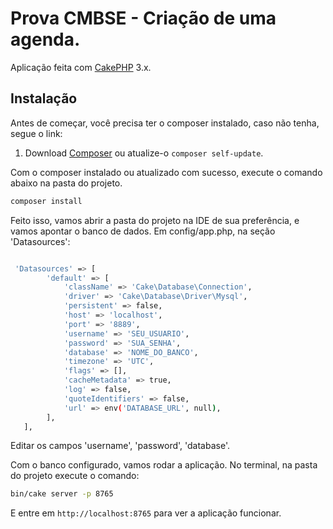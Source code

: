 

# Prova CMBSE - Criação de uma agenda.


Aplicação feita com [CakePHP](https://cakephp.org) 3.x.


## Instalação

Antes de começar, você precisa ter o composer instalado, caso não tenha, segue o link:
1. Download [Composer](https://getcomposer.org/doc/00-intro.md) ou atualize-o `composer self-update`.

Com o composer instalado ou atualizado com sucesso, execute o comando abaixo na pasta do projeto.

```bash
composer install
```

Feito isso, vamos abrir a pasta do projeto na IDE de sua preferência, e vamos apontar o banco de dados.
Em config/app.php, na seção 'Datasources':
```bash

 'Datasources' => [
        'default' => [
            'className' => 'Cake\Database\Connection',
            'driver' => 'Cake\Database\Driver\Mysql',
            'persistent' => false,
            'host' => 'localhost',
            'port' => '8889',
            'username' => 'SEU_USUARIO',
            'password' => 'SUA_SENHA',
            'database' => 'NOME_DO_BANCO',
            'timezone' => 'UTC',
            'flags' => [],
            'cacheMetadata' => true,
            'log' => false,
            'quoteIdentifiers' => false,
            'url' => env('DATABASE_URL', null),
        ],
   ],
```
Editar os campos 'username', 'password', 'database'.

Com o banco configurado, vamos rodar a aplicação. No terminal, na pasta do projeto execute o comando:
```bash
bin/cake server -p 8765
```

E entre em `http://localhost:8765` para ver a aplicação funcionar.

